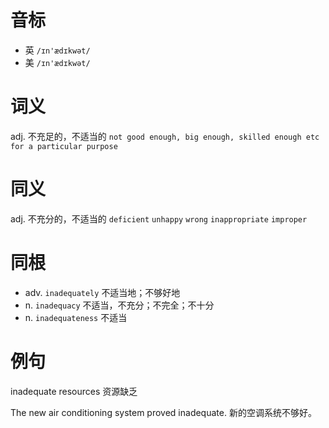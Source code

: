# 音标

- 英 `/ɪn'ædɪkwət/`
- 美 `/ɪn'ædɪkwət/`

# 词义

adj. 不充足的，不适当的
`not good enough, big enough, skilled enough etc for a particular purpose`

# 同义

adj. 不充分的，不适当的
`deficient` `unhappy` `wrong` `inappropriate` `improper`

# 同根

- adv. `inadequately` 不适当地；不够好地
- n. `inadequacy` 不适当，不充分；不完全；不十分
- n. `inadequateness` 不适当

# 例句

inadequate resources
资源缺乏

The new air conditioning system proved inadequate.
新的空调系统不够好。


